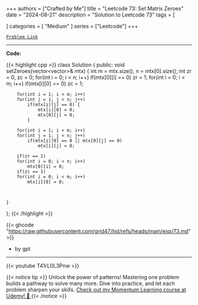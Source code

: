 
+++
authors = ["Crafted by Me"]
title = "Leetcode 73: Set Matrix Zeroes"
date = "2024-08-21"
description = "Solution to Leetcode 73"
tags = [
    
]
categories = [
    "Medium"
]
series = ["Leetcode"]
+++



[`Problem Link`](https://leetcode.com/problems/set-matrix-zeroes/description/)

---

**Code:**

{{< highlight cpp >}}
class Solution {
public:
    void setZeroes(vector<vector<int>>& mtx) {
        int m = mtx.size(), n = mtx[0].size();
        int zr = 0, zc = 0;
        for(int i = 0; i < n; i++)
            if(mtx[0][i] == 0) zr = 1;
        for(int i = 0; i < m; i++)
            if(mtx[i][0] == 0) zc = 1;        
        
        for(int i = 1; i < m; i++)
        for(int j = 1; j < n; j++)
            if(mtx[i][j] == 0) {
                mtx[i][0] = 0;
                mtx[0][j] = 0;
            }
        
        for(int i = 1; i < m; i++)
        for(int j = 1; j < n; j++)
            if(mtx[i][0] == 0 || mtx[0][j] == 0)
                mtx[i][j] = 0;
        
        if(zr == 1)
        for(int i = 0; i < n; i++)
            mtx[0][i] = 0;
        if(zc == 1)
        for(int i = 0; i < m; i++)
            mtx[i][0] = 0;        
            
        
        
    }
};
{{< /highlight >}}


{{< ghcode "https://raw.githubusercontent.com/grid47/list/refs/heads/main/exp/73.md" >}}
- by gpt
        
---
{{< youtube T41rL0L3Pnw >}}

{{< notice tip >}}
Unlock the power of patterns! Mastering one problem builds a pathway to solve many more. Dive into practice, and let each problem sharpen your skills. [Check out my Momentum Learning course at Udemy! 🚀 ](https://www.udemy.com/course/algorithms-and-data-structures-in-cpp/)
{{< /notice >}}

